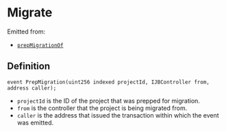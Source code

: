 # Migrate

Emitted from:

* [`prepMigrationOf`](/api/contracts/or-controllers/jbcontroller/write/prepformigrationof.md)

## Definition

```solidity
event PrepMigration(uint256 indexed projectId, IJBController from, address caller);
```

* `projectId` is the ID of the project that was prepped for migration.
* `from` is the controller that the project is being migrated from.
* `caller` is the address that issued the transaction within which the event was emitted.
